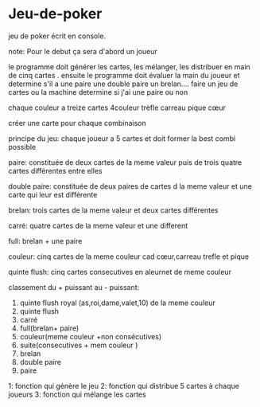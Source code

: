 # Jeu-de-poker
jeu de poker écrit en console.

note: Pour le debut ça sera d'abord un joueur 

le programme doit générer les cartes, les mélanger, les distribuer en main de cinq cartes .
ensuite le programme doit évaluer  la main du joueur et determine s'il a une paire une double paire un brelan….
faire un jeu de cartes ou la machine determine si j'ai une paire ou non

chaque couleur  a treize cartes
4couleur trèfle carreau pique cœur

créer une carte pour chaque combinaison

principe du jeu: chaque joueur a 5 cartes et doit former la best combi possible


paire: constituée de deux cartes de la meme valeur puis de trois quatre cartes différentes entre elles

double paire: constituée de deux paires de cartes d la meme valeur et une carte qui leur est différente

brelan: trois cartes de la meme valeur et deux cartes différentes

carré: quatre cartes de la meme valeur et une different

full: brelan + une paire

couleur: cinq cartes de la meme couleur cad cœur,carreau trefle et pique

quinte flush: cinq cartes consecutives en aleurnet de meme couleur

classement du + puissant au - puissant:
1. quinte flush royal (as,roi,dame,valet,10) de la meme couleur
2. quinte flush
3. carré
4. full(brelan+ paire)
5. couleur(meme couleur +non consécutives)
6. suite(consecutives + mem couleur )
7. brelan
8. double paire
9. paire




1: fonction qui génère le jeu
2: fonction qui distribue 5 cartes à chaque joueurs
3: fonction qui mélange les cartes
